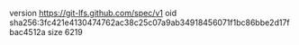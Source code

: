 version https://git-lfs.github.com/spec/v1
oid sha256:3fc421e4130474762ac38c25c07a9ab34918456071f1bc86bbe2d17fbac4512a
size 6219
